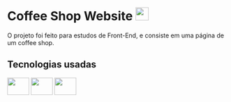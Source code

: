 # Coffee Shop Website <img height="30" width="30" src="https://cdn-icons-png.flaticon.com/512/2590/2590478.png](https://cdn-icons-png.flaticon.com/128/2405/2405441.png" />


O projeto foi feito para estudos de Front-End, e consiste em uma página de um coffee shop.


## Tecnologias usadas

<img height="40" width="50" src="https://cdn.jsdelivr.net/gh/devicons/devicon/icons/html5/html5-original.svg" /> <img height="40" width="50" src="https://cdn.jsdelivr.net/gh/devicons/devicon/icons/css3/css3-original.svg" /> <img height="40" width="50" src="https://cdn.jsdelivr.net/gh/devicons/devicon/icons/javascript/javascript-original.svg" /> 

